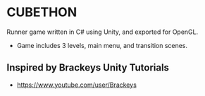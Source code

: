 # CUBETHON
Runner game written in C# using Unity, and exported for OpenGL. 
  * Game includes 3 levels, main menu, and transition scenes. 

## Inspired by Brackeys Unity Tutorials
  * https://www.youtube.com/user/Brackeys
